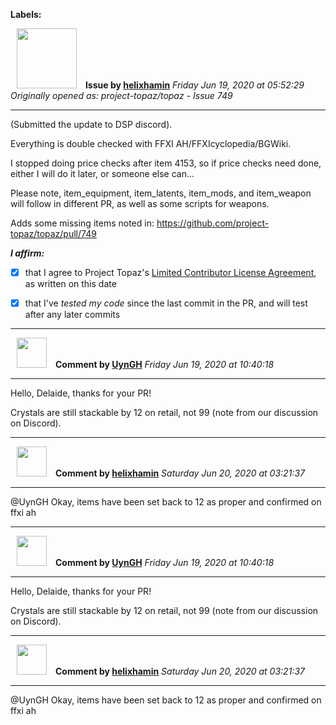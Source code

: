 **Labels:**



<a href="https://github.com/helixhamin"><img src="https://avatars1.githubusercontent.com/u/2202779?v=4" width="96" height="96" hspace="10"></img></a> **Issue by [helixhamin](https://github.com/helixhamin)**
_Friday Jun 19, 2020 at 05:52:29_
_Originally opened as: project-topaz/topaz - Issue 749_

----

(Submitted the update to DSP discord).

Everything is double checked with FFXI AH/FFXIcyclopedia/BGWiki.
I stopped doing price checks after item 4153, so if price checks need done, either I will do it later, or someone else can...
Please note, item_equipment, item_latents, item_mods, and item_weapon will follow in different PR, as well as some scripts for weapons.

Adds some missing items noted in: https://github.com/project-topaz/topaz/pull/749

<!-- place 'x' mark between square [] brackets to affirm: -->
**_I affirm:_**
- [x] that I agree to Project Topaz's [Limited Contributor License Agreement](http://project-topaz.com/blob/release/CONTRIBUTOR_AGREEMENT.md), as written on this date
- [x] that I've _tested my code_ since the last commit in the PR, and will test after any later commits




----
<a href="https://github.com/UynGH"><img src="https://avatars2.githubusercontent.com/u/40763842?v=4" width="48" height="48" hspace="10"></img></a> **Comment by [UynGH](https://github.com/UynGH)**
_Friday Jun 19, 2020 at 10:40:18_

----

Hello, Delaide, thanks for your PR!

Crystals are still stackable by 12 on retail, not 99 (note from our discussion on Discord).


----
<a href="https://github.com/helixhamin"><img src="https://avatars1.githubusercontent.com/u/2202779?v=4" width="48" height="48" hspace="10"></img></a> **Comment by [helixhamin](https://github.com/helixhamin)**
_Saturday Jun 20, 2020 at 03:21:37_

----

@UynGH Okay, items have been set back to 12 as proper and confirmed on ffxi ah


----
<a href="https://github.com/UynGH"><img src="https://avatars2.githubusercontent.com/u/40763842?v=4" width="48" height="48" hspace="10"></img></a> **Comment by [UynGH](https://github.com/UynGH)**
_Friday Jun 19, 2020 at 10:40:18_

----

Hello, Delaide, thanks for your PR!

Crystals are still stackable by 12 on retail, not 99 (note from our discussion on Discord).


----
<a href="https://github.com/helixhamin"><img src="https://avatars1.githubusercontent.com/u/2202779?v=4" width="48" height="48" hspace="10"></img></a> **Comment by [helixhamin](https://github.com/helixhamin)**
_Saturday Jun 20, 2020 at 03:21:37_

----

@UynGH Okay, items have been set back to 12 as proper and confirmed on ffxi ah
